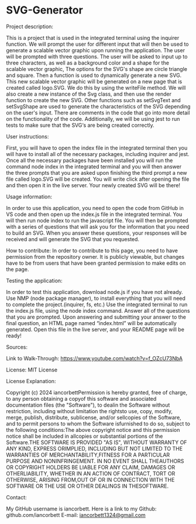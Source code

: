 # SVG-Generator

Project description:

This is a project that is used in the integrated terminal using the inquirer function. We will prompt the user for different input that will then be used to generate a scalable vector graphic upon running the application. The user will be prompted with three questions. The user will be asked to input up to three characters, as well as a background color and a shape for the scalable vector graphic, The options for the SVG's shape are circle triangle and square. Then a function is used to dynamically generate a new SVG. This new scalable vector graphic will be generated on a new page that is created called logo.SVG. We do this by using the writeFile method. We will also create a new instance of the Svg class, and then use the render function to create the new SVG. Other functions such as setSvgText and setSvgShape are used to generate the characteristics of the SVG depending on the user's input. There are comments in the code that go into more detail on the functionality of the code. Additionally, we will be using jest to run tests to make sure that the SVG‘s are being created correctly.

User instructions:

First, you will have to open the index file in the integrated terminal then you will have to install all of the necessary packages, including inquirer and jest. Once all the necessary packages have been installed you will run the command node index in the integrated terminal and you will then answer the three prompts that you are asked upon finishing the third prompt a new file called logo.SVG will be created. You will write click after opening the file and then open it in the live server. Your newly created SVG will be there!

Usage information: 

In order to use this application, you need to open the code from GitHub in VS code and then open up the index.js file in the integrated terminal. You will then run node index to run the javascript file. You will then be prompted with a series of questions that will ask you for the information that you need to build an SVG. When you answer these questions, your responses will be received and will generate the SVG that you requested.

How to contribute: In order to contribute to this page, you need to have permission from the repository owner. It is publicly viewable, but changes have to be from users that have been granted permission to make edits on the page.

Testing the application: 

In order to test this application, download node.js if you have not already. Use NMP (node package manager), to install everything that you will need to complete the project.(inquirer, fs, etc.) Use the integrated terminal to run the index.js file, using the node index command. Answer all of the questions that you are prompted. Upon answering and submitting your answer to the final question, an HTML page named “index.html” will be automatically generated. Open this file in the live server, and your README page will be ready!

Sources:

Link to Walk-Through: https://www.youtube.com/watch?v=f_OZcU73NbA

License: MIT License

License Explanation:

Copyright (c) 2024 iancorbettPermission is hereby granted, free of charge, to any person obtaining a copyof this software and associated documentation files (the "Software"), to dealin the Software without restriction, including without limitation the rightsto use, copy, modify, merge, publish, distribute, sublicense, and/or sellcopies of the Software, and to permit persons to whom the Software isfurnished to do so, subject to the following conditions:The above copyright notice and this permission notice shall be included in allcopies or substantial portions of the Software.THE SOFTWARE IS PROVIDED "AS IS", WITHOUT WARRANTY OF ANY KIND, EXPRESS ORIMPLIED, INCLUDING BUT NOT LIMITED TO THE WARRANTIES OF MERCHANTABILITY,FITNESS FOR A PARTICULAR PURPOSE AND NONINFRINGEMENT. IN NO EVENT SHALL THEAUTHORS OR COPYRIGHT HOLDERS BE LIABLE FOR ANY CLAIM, DAMAGES OR OTHERLIABILITY, WHETHER IN AN ACTION OF CONTRACT, TORT OR OTHERWISE, ARISING FROM,OUT OF OR IN CONNECTION WITH THE SOFTWARE OR THE USE OR OTHER DEALINGS IN THESOFTWARE.

Contact:

My GitHub username is iancorbett. Here is a link to my Github: github.com/iancorbett E-mail: iancorbett1324@gmail.com






